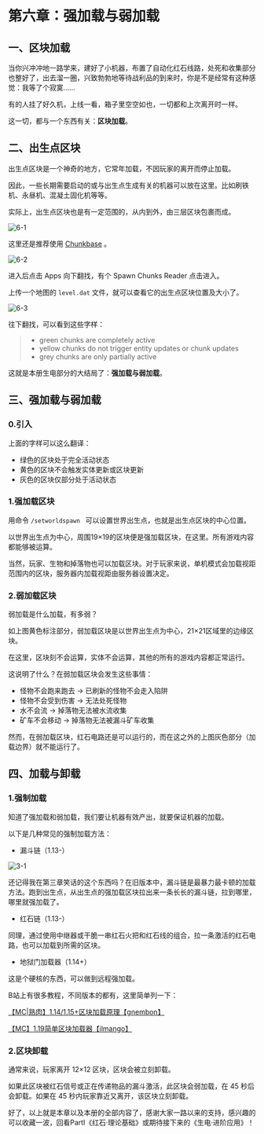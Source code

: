 # 第六章：强加载与弱加载

## 一、区块加载

当你兴冲冲地一路学来，建好了小机器，布置了自动化红石线路，处死和收集部分也整好了，出去溜一圈，兴致勃勃地等待战利品的到来时，你是不是经常有这种感觉：我等了个寂寞……

有的人挂了好久机，上线一看，箱子里空空如也，一切都和上次离开时一样。

这一切，都与一个东西有关：**区块加载**。

## 二、出生点区块

出生点区块是一个神奇的地方，它常年加载，不因玩家的离开而停止加载。

因此，一些长期需要启动的或与出生点生成有关的机器可以放在这里。比如刷铁机、永昼机、混凝土固化机等等。

实际上，出生点区块也是有一定范围的，从内到外，由三层区块包裹而成。

![6-1](https://attachment.mcbbs.net/data/myattachment/forum/202312/01/232533n0zftd0t4tjctlch.png)

这里还是推荐使用 [Chunkbase](https://www.chunkbase.com/apps/slime-finder) 。

![6-2](https://attachment.mcbbs.net/data/myattachment/forum/202312/01/232535sqbyzwhqwmlzvitt.png)

进入后点击 Apps 向下翻找，有个 Spawn Chunks Reader 点击进入。

上传一个地图的 `level.dat` 文件，就可以查看它的出生点区块位置及大小了。

![6-3](https://attachment.mcbbs.net/data/myattachment/forum/202312/01/232536ybybubg72p2ryg22.png)

往下翻找，可以看到这些字样：

> * green chunks are completely active
> * yellow chunks do not trigger entity updates or chunk updates
> * grey chunks are only partially active

这就是本册生电部分的大结局了：**强加载与弱加载**。

## 三、强加载与弱加载

### 0.引入

上面的字样可以这么翻译：

* 绿色的区块处于完全活动状态
* 黄色的区块不会触发实体更新或区块更新
* 灰色的区块仅部分处于活动状态

### 1.强加载区块

用命令 `/setworldspawn ` 可以设置世界出生点，也就是出生点区块的中心位置。

以世界出生点为中心，周围19×19的区块便是强加载区块，在这里。所有游戏内容都能够被运算。

当然，玩家、生物和掉落物也可以加载区块。对于玩家来说，单机模式会加载视距范围内的区块，服务器内加载视距由服务器设置决定。

### 2.弱加载区块

弱加载是什么加载，有多弱？

如上图黄色标注部分，弱加载区块是以世界出生点为中心，21×21区域里的边缘区块。

在这里，区块刻不会运算，实体不会运算，其他的所有的游戏内容都正常运行。

这说明了什么？在弱加载区块会发生这些事情：

* 怪物不会跑来跑去 → 已刷新的怪物不会走入陷阱
* 怪物不会受到伤害 → 无法处死怪物
* 水不会流 → 掉落物无法被水流收集
* 矿车不会移动 → 掉落物无法被漏斗矿车收集

然而，在弱加载区块，红石电路还是可以运行的，而在这之外的上图灰色部分（加载边界）就不能运行了。

## 四、加载与卸载

### 1.强制加载

知道了强加载和弱加载，我们要让机器有效产出，就要保证机器的加载。

以下是几种常见的强制加载方法：

* 漏斗链（1.13-）

![3-1](https://attachment.mcbbs.net/data/myattachment/forum/202312/01/232142ak1fdkk0xhhxdn3q.png)

还记得我在第三章笑话的这个东西吗？在旧版本中，漏斗链是最暴力最卡顿的加载方法。跑到出生点，从出生点的强加载区块拉出来一条长长的漏斗链，拉到哪里，哪里就强加载了。


* 红石链（1.13-）

同理，通过使用中继器或干脆一串红石火把和红石线的组合，拉一条激活的红石电路，也可以加载到所需的区块。

* 地狱门加载器（1.14+）

这是个硬核的东西，可以做到远程强加载。

B站上有很多教程，不同版本的都有，这里简单列一下：

[【MC|熟肉】1.14/1.15+区块加载原理【gnembon】](https://www.bilibili.com/video/av80668682)


[【MC】1.19简单区块加载器【ilmango】](https://www.bilibili.com/video/BV1HA4y1D7Tj)

### 2.区块卸载

通常来说，玩家离开 12×12 区块，区块会被立刻卸载。

如果此区块被红石信号或正在传递物品的漏斗激活，此区块会弱加载，在 45 秒后会卸载。如果在 45 秒内玩家靠近又离开，该区块立刻卸载。



好了，以上就是本章以及本册的全部内容了，感谢大家一路以来的支持，感兴趣的可以收藏一波，回看PartI《红石·理论基础》或期待接下来的《生电·进阶应用》！